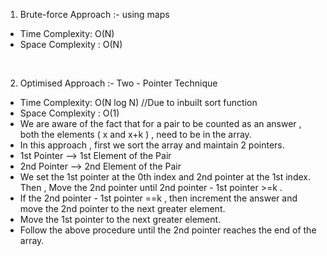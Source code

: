 1. Brute-force Approach :- using maps
- Time Complexity: O(N)
- Space Complexity : O(N)
<br>

2. Optimised Approach :- Two - Pointer Technique
- Time Complexity: O(N log N)  //Due to inbuilt sort function
- Space Complexity : O(1)
- We are aware of the fact that for a pair to be counted as an answer , both the elements ( x and x+k ) , need to be in the array.
- In this approach , first we sort the array and maintain 2 pointers.
- 1st Pointer --> 1st Element of the Pair
- 2nd Pointer --> 2nd Element of the Pair
- We set the 1st pointer at the 0th index and 2nd pointer at the 1st index. Then , Move the 2nd pointer until 2nd pointer - 1st pointer >=k .
- If the 2nd pointer - 1st pointer ==k , then increment the answer and move the 2nd pointer to the next greater element.
- Move the 1st pointer to the next greater element.
- Follow the above procedure until the 2nd pointer reaches the end of the array.
